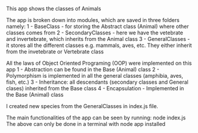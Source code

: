 This app shows the classes of Animals

The app is broken down into modules, which are saved in three folders namely:
1 - BaseClass - for storing the Abstract class (Animal) where other classes comes from
2 - SecondaryClasses - here we have the vetebrate and invertebrate, which inherits from the Animal class
3 - GeneralClasses - it stores all the different classes e.g. mammals, aves, etc. They either inherit from the invetebrate or Vertebrate class

All the laws of Object Oriented Programing (OOP) were implemented on this app
1 - Abstraction can be found in the Base (Animal) class
2 - Polymorphism is implemented in all the general classes (amphibia, aves, fish, etc.)
3 - Inheritance: all descendants (secondary classes and General clases) inherited from the Base class
4 - Encapsulation - Implemented in the Base (Animal) class

I created new species from the GeneralClasses in index.js file.

The main functionalities of the app can be seen by running:
node index.js
The above can only be done in a terminal with node app installed
